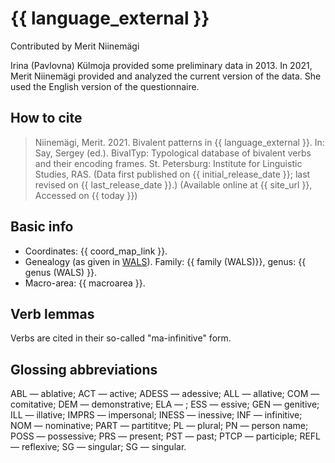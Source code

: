 # {{ language_external }}
Contributed by Merit Niinemägi

Irina (Pavlovna) Külmoja provided some preliminary data in 2013. In 2021, Merit Niinemägi provided and analyzed the current version of the data. She used the English version of the questionnaire. 

## How to cite
> Niinemägi, Merit. 2021. Bivalent patterns in {{ language_external }}. 
> In: Say, Sergey (ed.). BivalTyp: 
> Typological database of bivalent verbs and their encoding frames. 
> St. Petersburg: Institute for Linguistic Studies, RAS. 
> (Data first published on {{ initial_release_date }}; last revised on {{ last_release_date }}.) 
> (Available online at {{ site_url }}, Accessed on {{ today }})

## Basic info
- Coordinates: {{ coord_map_link }}.
- Genealogy (as given in [WALS](https://wals.info/)). Family: {{ family (WALS)}}, genus: {{ genus (WALS) }}.
- Macro-area: {{ macroarea }}. 

## Verb lemmas

Verbs are cited in their so-called "ma-infinitive" form.

## Glossing abbreviations
ABL — ablative; ACT — active; ADESS — adessive; ALL — allative; COM — comitative; DEM — demonstrative; ELA — ; ESS — essive; GEN — genitive; ILL — illative; IMPRS — impersonal; INESS — inessive; INF — infinitive; NOM — nominative; PART — partititve; PL — plural; PN — person name; POSS — possessive; PRS — present; PST — past; PTCP — participle; REFL — reflexive; SG — singular; SG — singular.
